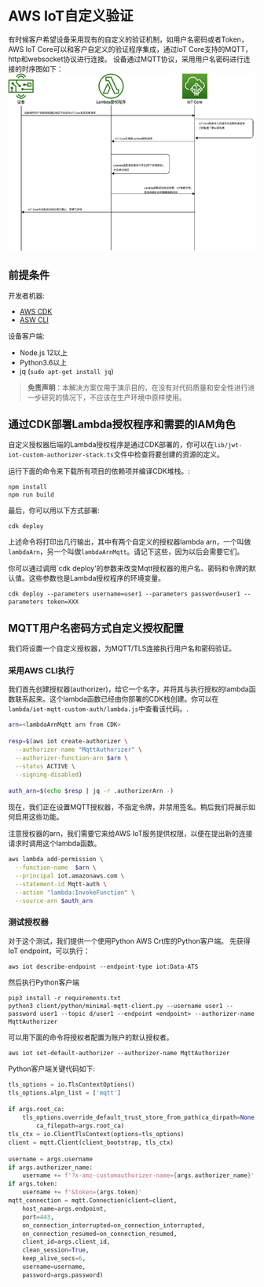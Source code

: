 # AWS IoT自定义验证
有时候客户希望设备采用现有的自定义的验证机制，如用户名密码或者Token，AWS IoT Core可以和客户自定义的验证程序集成，通过IoT Core支持的MQTT，http和websocket协议进行连接。
设备通过MQTT协议，采用用户名密码进行连接的时序图如下：
![custom_authorizers_flow](./pics/custom_authorizers_flow.png "custom_authorizers_flow")


## 前提条件

开发者机器:
* [AWS CDK](https://docs.aws.amazon.com/cdk/latest/guide/getting_started.html)
* [ASW CLI](https://docs.aws.amazon.com/cli/latest/userguide/cli-chap-install.html)

设备客户端:
* Node.js 12以上
* Python3.6以上
* jq (`sudo apt-get install jq`)

> **免责声明**：本解决方案仅用于演示目的，在没有对代码质量和安全性进行进一步研究的情况下，不应该在生产环境中原样使用。


## 通过CDK部署Lambda授权程序和需要的IAM角色
自定义授权器后端的Lambda授权程序是通过CDK部署的，你可以在`lib/jwt-iot-custom-authorizer-stack.ts`文件中检查将要创建的资源的定义。

运行下面的命令来下载所有项目的依赖项并编译CDK堆栈。:

```
npm install
npm run build
```

最后，你可以用以下方式部署:

```
cdk deploy
```

上述命令将打印出几行输出，其中有两个自定义的授权器lambda arn，一个叫做`lambdaArn`，另一个叫做`lambdaArnMqtt`。请记下这些，因为以后会需要它们。

你可以通过调用`cdk deploy'的参数来改变Mqtt授权器的用户名、密码和令牌的默认值。这些参数也是Lambda授权程序的环境变量。

```
cdk deploy --parameters username=user1 --parameters password=user1 --parameters token=XXX
```
##  MQTT用户名密码方式自定义授权配置

我们将设置一个自定义授权器，为MQTT/TLS连接执行用户名和密码验证。

### 采用AWS CLI执行

我们首先创建授权器(authorizer)，给它一个名字，并将其与执行授权的lambda函数联系起来。这个lambda函数已经由你部署的CDK栈创建。你可以在`lambda/iot-mqtt-custom-auth/lambda.js`中查看该代码。.

```bash
arn=<lambdaArnMqtt arn from CDK>

resp=$(aws iot create-authorizer \
  --authorizer-name "MqttAuthorizer" \
  --authorizer-function-arn $arn \
  --status ACTIVE \
  --signing-disabled)

auth_arn=$(echo $resp | jq -r .authorizerArn -)
```

现在，我们正在设置MQTT授权器，不指定令牌，并禁用签名。稍后我们将展示如何启用这些功能。

注意授权器的arn，我们需要它来给AWS IoT服务提供权限，以便在提出新的连接请求时调用这个lambda函数。

```bash
aws lambda add-permission \
  --function-name  $arn \
  --principal iot.amazonaws.com \
  --statement-id Mqtt-auth \
  --action "lambda:InvokeFunction" \
  --source-arn $auth_arn
```

### 测试授权器

对于这个测试，我们提供一个使用Python AWS Crt库的Python客户端。
先获得IoT endpoint，可以执行：
```
aws iot describe-endpoint --endpoint-type iot:Data-ATS
```
然后执行Python客户端
```
pip3 install -r requirements.txt
python3 client/python/minimal-mqtt-client.py --username user1 --password user1 --topic d/user1 --endpoint <endpoint> --authorizer-name MqttAuthorizer
```
可以用下面的命令将授权者配置为账户的默认授权者。

```
aws iot set-default-authorizer --authorizer-name MqttAuthorizer
```

Python客户端关键代码如下:

```python
tls_options = io.TlsContextOptions()
tls_options.alpn_list = ['mqtt']

if args.root_ca:
    tls_options.override_default_trust_store_from_path(ca_dirpath=None,
        ca_filepath=args.root_ca)
tls_ctx = io.ClientTlsContext(options=tls_options)
client = mqtt.Client(client_bootstrap, tls_ctx)

username = args.username
if args.authorizer_name:
    username += f'?x-amz-customauthorizer-name={args.authorizer_name}'
if args.token:
    username += f'&token={args.token}'
mqtt_connection = mqtt.Connection(client=client,
    host_name=args.endpoint,
    port=443,
    on_connection_interrupted=on_connection_interrupted,
    on_connection_resumed=on_connection_resumed,
    client_id=args.client_id,
    clean_session=True,
    keep_alive_secs=6,
    username=username,
    password=args.password)

```